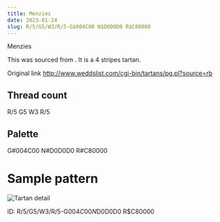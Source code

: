 ```yaml
---
title: Menzies
date: 2023-01-24
slug: R/5/G5/W3/R/5-G$004C00 N$D0D0D0 R$C80000
---
```

Menzies

This was sourced from <no value>.  It is a 4 stripes tartan.

Original link http://www.weddslist.com/cgi-bin/tartans/pg.pl?source=rb

## Thread count
R/5 G5 W3 R/5

## Palette
G#004C00 N#D0D0D0 R#C80000

# Sample pattern

![Tartan detail](tartan.png "R/5 G5 W3 R/5 tartan")

ID: R/5/G5/W3/R/5-G$004C00 N$D0D0D0 R$C80000